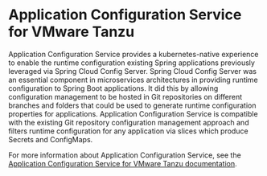 # Application Configuration Service for VMware Tanzu

Application Configuration Service provides a kubernetes-native experience to enable the runtime 
configuration existing Spring applications previously leveraged via Spring Cloud Config Server. 
Spring Cloud Config Server was an essential component in microservices architectures in providing 
runtime configuration to Spring Boot applications. It did this by allowing configuration management 
to be hosted in Git repositories on different branches and folders that could be used to generate 
runtime configuration properties for applications. Application Configuration Service is compatible 
with the existing Git repository configuration management approach and filters runtime configuration 
for any application via slices which produce Secrets and ConfigMaps.

For more information about Application Configuration Service, see the 
[Application Configuration Service for VMware Tanzu documentation](https://docs.vmware.com/en/Application-Configuration-Service-for-VMware-Tanzu/index.html).